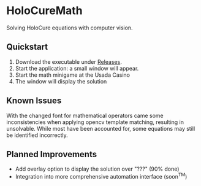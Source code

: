 # HoloCureMath

Solving HoloCure equations with computer vision. 

## Quickstart

1. Download the executable under [Releases](https://github.com/rencas-syk/HoloCureMath/releases).
2. Start the application: a small window will appear.
3. Start the math minigame at the Usada Casino
4. The window will display the solution

## Known Issues

With the changed font for mathematical operators came some inconsistencies when applying opencv template matching, resulting in unsolvable. While most have been accounted for, some equations may still be identified incorrectly.

## Planned Improvements

- Add overlay option to display the solution over "???" (90% done)
- Integration into more comprehensive automation interface (soon<sup>TM</sup>)